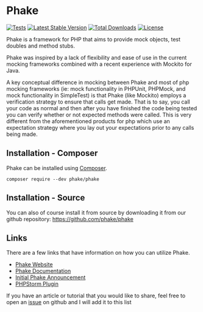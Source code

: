 Phake
=======
[![Tests](https://github.com/phake/phake/actions/workflows/tests.yml/badge.svg)](https://github.com/phake/phake/actions/workflows/tests.yml)
[![Latest Stable Version](https://poser.pugx.org/phake/phake/v/stable.png)](https://packagist.org/packages/phake/phake)
[![Total Downloads](https://poser.pugx.org/phake/phake/downloads.png)](https://packagist.org/packages/phake/phake)
[![License](https://poser.pugx.org/phake/phake/license.png)](https://packagist.org/packages/phake/phake)

Phake is a framework for PHP that aims to provide mock objects, test doubles
and method stubs.

Phake was inspired by a lack of flexibility and ease of use in the current
mocking frameworks combined with a recent experience with Mockito for Java.

A key conceptual difference in mocking between Phake and most of php mocking
frameworks (ie: mock functionality in PHPUnit, PHPMock, and mock functionality
in SimpleTest) is that Phake (like Mockito) employs a verification strategy to
ensure that calls get made. That is to say, you call your code as normal and
then after you have finished the code being tested you can verify whether or
not expected methods were called. This is very different from the
aforementioned products for php which use an expectation strategy where you
lay out your expectations prior to any calls being made.

Installation - Composer
-----------------------

Phake can be installed using [Composer](https://github.com/composer/composer).

```
composer require --dev phake/phake
```

Installation - Source
---------------------

You can also of course install it from source by downloading it from our github repository: https://github.com/phake/phake

Links
-------------

There are a few links that have information on how you can utilize Phake.

* [Phake Website](https://phake.github.io)
* [Phake Documentation](https://phake.github.io/doc/)
* [Initial Phake Announcement](https://web.archive.org/web/20101230174850/http://digitalsandwich.com/archives/84-introducing-phake-mocking-framework.html)
* [PHPStorm Plugin](https://plugins.jetbrains.com/plugin/17261-phake)

If you have an article or tutorial that you would like to share, feel free to open an [issue](https://github.com/phake/phake/issues) on github and I will add it to this list
